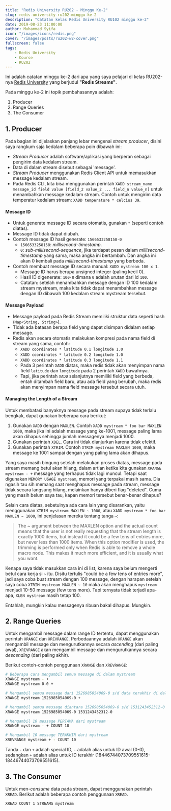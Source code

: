 ```yaml
---
title: "Redis University RU202 - Minggu Ke-2"
slug: redis-university-ru202-minggu-ke-2
description: "Catatan kelas Redis University RU102 minggu ke-2"
date: 2019-08-23 11:00:00
author: Muhammad Syifa
icon: "/images/icons/redis.png"
cover: "/images/posts/ru202-w2-cover.png"
fullscreen: false
tags:
    - Redis University
    - Course
    - RU202
---
```


Ini adalah catatan minggu ke-2 dari apa yang saya pelajari di kelas RU202-nya [Redis University](https://university.redislabs.com) yang berjudul **"Redis Streams"**.

Pada minggu ke-2 ini topik pembahasannya adalah:

1. Producer
2. Range Queries
3. The Consumer

## 1. Producer

Pada bagian ini dijelaskan panjang lebar mengenai _stream producer_, disini saya rangkum saja kedalam beberapa poin dibawah ini: 

* _Stream Producer_ adalah software/aplikasi yang berperan sebagai pengirim data kedalam stream.
* Data di dalam stream disebut sebagai 'message'.
* _Stream Producer_ menggunakan Redis Client API untuk memasukkan message kedalam stream.
* Pada Redis CLI, kita bisa menggunakan perintah `XADD stream_name message_id field value [field_2 value_2 ... field_n value_n]` untuk menambahkan message kedalam stream. Contoh untuk mengirim data temperatur kedalam stream: `XADD temperature * celcius 39`.

#### Message ID

* Untuk generate message ID secara otomatis, gunakan `*` (seperti contoh diatas). 
* Message ID tidak dapat diubah.
* Contoh message ID hasil generate: `1566533258158-0`
  * `1566533258158`: _millisecond-timestamp_.
  * `0`: _sub-millisecond-sequence_, jika terdapat pesan dalam _millisecond-timestamp_ yang sama, maka angka ini bertambah. Dan angka ini akan 0 kembali pada _millisecond-timestamp_ yang berbeda.
* Contoh membuat message ID secara manual: `XADD mystream 100 x 1`.
  * Message ID harus berupa unsigned integer (paling kecil 0).
  * Hasil ID digenerate: `100-0` dimana `0` adalah urutan dari id `100`.
  * Catatan: setelah menambahkan message dengan ID 100 kedalam stream mystream, maka kita tidak dapat menambahkan message dengan ID dibawah 100 kedalam stream mystream tersebut.

#### Message Payload

* Message payload pada Redis Stream memiliki struktur data seperti hash (`Map<String, String>`).
* Tidak ada batasan berapa field yang dapat disimpan didalam setiap message.
* Redis akan secara otomatis melakukan kompresi pada nama field di stream yang sama, contoh:
  * `XADD coordinates * latitude 0.1 longitude 1.0`
  * `XADD coordinates * latitude 0.2 longitude 1.0`
  * `XADD coordinates * latitude 0.3 longitude 1.1`
  * Pada 3 perintah `XADD` diatas, maka redis tidak akan menyimpan nama field `latitude` dan `longitude` pada 2 perintah `XADD` bawahnya.
  * Tapi, jika perintah `XADD` selanjutnya memiliki field yang berbeda, entah ditambah field baru, atau ada field yang berubah, maka redis akan menyimpan nama field message tersebut secara utuh.

#### Managing the Length of a Stream

Untuk membatasi banyaknya message pada stream supaya tidak terlalu bengkak, dapat gunakan beberapa cara berikut:

1. Gunakan `XADD` dengan `MAXLEN`. Contoh `XADD mystream * foo bar MAXLEN 1000`, maka jika ini adalah message yang ke-1001, message paling lama akan dihapus sehingga jumlah messagenya menjadi 1000.
2. Gunakan perintah `XDEL`. Cara ini tidak dianjurkan karena tidak efektif.
3. Gunakan perintah `XTRIM`. Contoh `XTRIM mystream MAXLEN 1000`, maka message ke 1001 sampai dengan yang paling lama akan dihapus.

Yang saya masih bingung setelah melakukan proses diatas, message pada stream memang betul akan hilang, 
dalam artian ketika kita gunakan `XRANGE mystream - +` message yang terhapus tidak lagi muncul. Tetapi saat digunakan `MEMORY USAGE mystream`, memori yang terpakai masih sama. Dia ngasih tau sih memang saat menghapus message pada stream, message tidak secara langsung hilang, melainkan hanya diberi flag "deleted". Cuma yang masih belum saya tau, kapan memori tersebut benar-benar dihapus?

Selain cara diatas, sebetulnya ada cara lain yang disarankan, yaitu menggunakan `XTRIM mystream MAXLEN ~ 1000`, atau `XADD mystream * foo bar MAXLEN ~ 1000`, ini penjelasan mereka tentang tanga `~`:

> The ~ argument between the MAXLEN option and the actual count means that the user is not really requesting that the stream length is exactly 1000 items, but instead it could be a few tens of entries more, but never less than 1000 items. When this option modifier is used, the trimming is performed only when Redis is able to remove a whole macro node. This makes it much more efficient, and it is usually what you want.

Kenapa saya tidak masukkan cara ini di list, karena saya belum mengerti betul cara kerja si `~` itu.
Disitu tertulis "could be a few tens of entries more", jadi saya coba buat stream dengan 100 message, dengan harapan setelah saya coba `XTRIM mystream MAXLEN ~ 10` maka akan menghapus `mystream` menjadi 10-50 message (few tens more). Tapi ternyata tidak terjadi apa-apa, `XLEN mystream` masih tetap 100.

Entahlah, mungkin kalau messagenya ribuan bakal dihapus. Mungkin.

## 2. Range Queries

Untuk mengambil  message dalam range ID tertentu, dapat menggunakan perintah `XRANGE` dan `XREVRANGE`. Perbedaannya adalah `XRANGE` akan mengambil message dan mengurutkannya secara _ascending_ (dari paling awal), `XREVRANGE` akan mengambil message dan mengurutkannya secara _descending_ (dari paling akhir).

Berikut contoh-contoh penggunaan `XRANGE` dan `XREVRANGE`:

```bash
# Beberapa cara mengambil semua message di dalam mystream
XRANGE mystream - +
XRANGE mystream 0-0 +

# Mengambil semua message dari 1526985054069-0 s/d data terakhir di dalam mystream
XRANGE mystream 1526985054069-0 +

# Mengambil semua message diantara 1526985054069-0 s/d 1531243452312-0 terakhir di dalam mystream
XRANGE mystream 1526985054069-0 1531243452312-0

# Mengambil 10 message PERTAMA dari mystream
XRANGE mystream - + COUNT 10

# Mengambil 10 message TERAKHIR dari mystream
XREVRANGE mystream + - COUNT 10
```

Tanda `-` dan `+` adalah special ID, `-` adalah alias untuk ID awal (0-0), sedangkan `+` adalah alias untuk ID terakhir (18446744073709551615-18446744073709551615).

## 3. The Consumer

Untuk men-_consume_ data pada stream, dapat menggunakan perintah `XREAD`. Berikut adalah beberapa contoh penggunaan `XREAD`.

```bash
XREAD COUNT 1 STREAMS mystream
```
